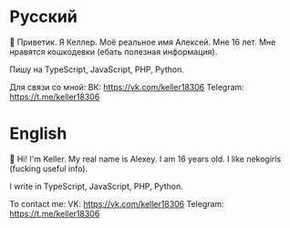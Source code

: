 # Русский
👋 Приветик. Я Келлер. Моё реальное имя Алексей. Мне 16 лет.
Мне нравятся кошкодевки (ебать полезная информация).

Пишу на TypeScript, JavaScript, PHP, Python.

Для связи со мной:
ВК: https://vk.com/keller18306
Telegram: https://t.me/keller18306

# English
👋 Hi! I'm Keller. My real name is Alexey. I am 16 years old.
I like nekogirls (fucking useful info).

I write in TypeScript, JavaScript, PHP, Python.

To contact me:
VK: https://vk.com/keller18306
Telegram: https://t.me/keller18306
